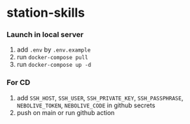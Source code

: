 # station-skills


### Launch in local server

1. add `.env` by `.env.example`
2. run `docker-compose pull`
3. run `docker-compose up -d`

### For CD

1. add `SSH_HOST`, `SSH_USER`, `SSH_PRIVATE_KEY`, `SSH_PASSPHRASE`, `NEBOLIVE_TOKEN`, `NEBOLIVE_CODE` in github secrets
2. push on main or run github action